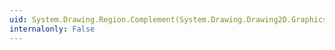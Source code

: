 ```yaml
---
uid: System.Drawing.Region.Complement(System.Drawing.Drawing2D.GraphicsPath)
internalonly: False
---
```

